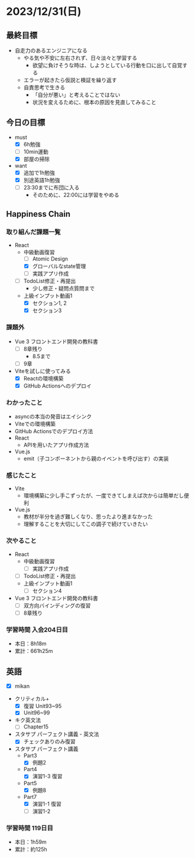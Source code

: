 # 2023/12/31(日)

## 最終目標

- 自走力のあるエンジニアになる
  - やる気や不安に左右されず、日々淡々と学習する
    - 欲望に負けそうな時は、しようとしている行動を口に出して自覚する
  - エラーが起きたら仮説と検証を繰り返す
  - 自責思考で生きる
    - 「自分が悪い」と考えることではない
    - 状況を変えるために、根本の原因を見直してみること

## 今日の目標

- must
  - [x] 6h勉強
  - [ ] 10min運動
  - [x] 部屋の掃除

- want
  - [x] 追加で1h勉強
  - [x] 別途英語1h勉強
  - [ ] 23:30までに布団に入る
    - そのために、22:00には学習をやめる

## Happiness Chain

### 取り組んだ課題一覧

- React
  - 中級動画復習
    - [ ] Atomic Design
    - [x] グローバルなstate管理
    - [ ] 実践アプリ作成
  - [ ] TodoList修正・再提出
    - 少し修正・疑問点質問まで
  - 上級インプット動画1
    - [x] セクション1, 2
    - [x] セクション3

### 課題外

- Vue 3 フロントエンド開発の教科書
  - [ ] 8章残り
    - 8.5まで
  - [ ] 9章

- Viteを試しに使ってみる
  - [x] Reactの環境構築
  - [x] GitHub Actionsへのデプロイ

### わかったこと

- asyncの本当の発音はエイシンク
- Viteでの環境構築
- GitHub Actionsでのデプロイ方法
- React
  - APIを用いたアプリ作成方法
- Vue.js
  - emit（子コンポーネントから親のイベントを呼び出す）の実装

### 感じたこと

- Vite
  - 環境構築に少し手こずったが、一度できてしまえば次からは簡単だし便利
- Vue.js
  - 教材が半分を過ぎ難しくなり、思ったより進まなかった
  - 理解することを大切にしてこの調子で続けていきたい

### 次やること

- React
  - 中級動画復習
    - [ ] 実践アプリ作成
  - [ ] TodoList修正・再提出
  - 上級インプット動画1
    - [ ] セクション4

- Vue 3 フロントエンド開発の教科書
  - [ ] 双方向バインディングの復習
  - [ ] 8章残り

### 学習時間 入会204日目

- 本日：8h18m
- 累計：661h25m

## 英語

- [x] mikan
- クリティカル+
  - [x] 復習 Unit93~95
  - [x] Unit96~99

- キク英文法
  - [ ] Chapter15

- スタサプ パーフェクト講義 - 英文法
  - [x] チェックありのみ復習
- スタサプ パーフェクト講義
  - Part3
    - [x] 例題2
  - Part4
    - [x] 演習1-3 復習
  - Part5
    - [x] 例題8
  - Part7
    - [x] 演習1-1 復習
    - [ ] 演習1-2

### 学習時間 119日目

- 本日：1h59m
- 累計：約125h
